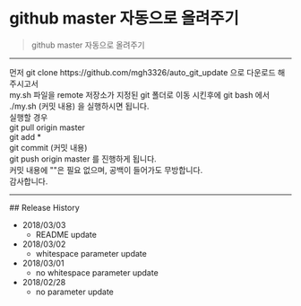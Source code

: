# github master 자동으로 올려주기
> github master 자동으로 올려주기

<hr>
먼저 git clone https://github.com/mgh3326/auto_git_update 으로 다운로드 해주시고서
<br>
my.sh 파일을 remote 저장소가 지정된 git 폴더로 이동 시킨후에 git bash 에서 ./my.sh (커밋 내용) 을 실행하시면 됩니다.<br>
실행할 경우<br>
git pull origin master<br>
git add *<br>
git commit (커밋 내용)<br>
git push origin master 를 진행하게 됩니다.
<br>
커밋 내용에 ""은 필요 없으며, 공백이 들어가도 무방합니다.
<br>
감사합니다.
<hr>
## Release History


* 2018/03/03
    * README update
* 2018/03/02
    * whitespace parameter update
* 2018/03/01
    * no whitespace parameter update
* 2018/02/28
    * no parameter update



<!-- ## Contributing -->

